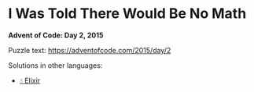 # I Was Told There Would Be No Math

**Advent of Code: Day 2, 2015**

Puzzle text: https://adventofcode.com/2015/day/2

Solutions in other languages:

- [💧 Elixir](../../../elixir/lib/2015/02_i_was_told_there_would_be_no_math)
